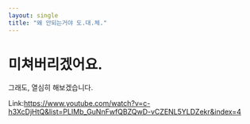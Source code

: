 ```yaml
---
layout: single
title: "왜 안되는거야 도.대.체."
---
```


# 미쳐버리겠어요.

그래도, 열심히 해보겠습니다.

Link:https://www.youtube.com/watch?v=c-h3XcDjHtQ&list=PLIMb_GuNnFwfQBZQwD-vCZENL5YLDZekr&index=4

